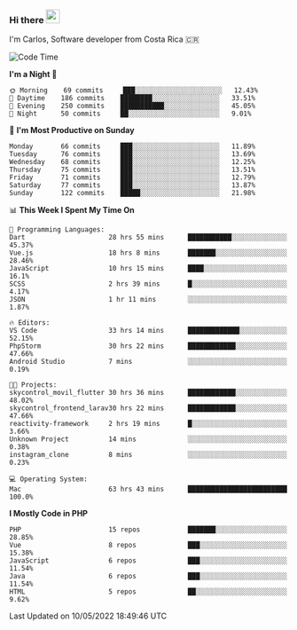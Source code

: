 ### Hi there <img src="https://media.giphy.com/media/hvRJCLFzcasrR4ia7z/giphy.gif" width="25px">

I'm Carlos, Software developer from Costa Rica 🇨🇷

<!--START_SECTION:waka-->
![Code Time](http://img.shields.io/badge/Code%20Time-0-blue)

**I'm a Night 🦉** 

```text
🌞 Morning    69 commits     ███░░░░░░░░░░░░░░░░░░░░░░   12.43% 
🌆 Daytime    186 commits    ████████░░░░░░░░░░░░░░░░░   33.51% 
🌃 Evening    250 commits    ███████████░░░░░░░░░░░░░░   45.05% 
🌙 Night      50 commits     ██░░░░░░░░░░░░░░░░░░░░░░░   9.01%

```
📅 **I'm Most Productive on Sunday** 

```text
Monday       66 commits     ███░░░░░░░░░░░░░░░░░░░░░░   11.89% 
Tuesday      76 commits     ███░░░░░░░░░░░░░░░░░░░░░░   13.69% 
Wednesday    68 commits     ███░░░░░░░░░░░░░░░░░░░░░░   12.25% 
Thursday     75 commits     ███░░░░░░░░░░░░░░░░░░░░░░   13.51% 
Friday       71 commits     ███░░░░░░░░░░░░░░░░░░░░░░   12.79% 
Saturday     77 commits     ███░░░░░░░░░░░░░░░░░░░░░░   13.87% 
Sunday       122 commits    █████░░░░░░░░░░░░░░░░░░░░   21.98%

```


📊 **This Week I Spent My Time On** 

```text
💬 Programming Languages: 
Dart                     28 hrs 55 mins      ███████████░░░░░░░░░░░░░░   45.37% 
Vue.js                   18 hrs 8 mins       ███████░░░░░░░░░░░░░░░░░░   28.46% 
JavaScript               10 hrs 15 mins      ████░░░░░░░░░░░░░░░░░░░░░   16.1% 
SCSS                     2 hrs 39 mins       █░░░░░░░░░░░░░░░░░░░░░░░░   4.17% 
JSON                     1 hr 11 mins        ░░░░░░░░░░░░░░░░░░░░░░░░░   1.87%

🔥 Editors: 
VS Code                  33 hrs 14 mins      █████████████░░░░░░░░░░░░   52.15% 
PhpStorm                 30 hrs 22 mins      ████████████░░░░░░░░░░░░░   47.66% 
Android Studio           7 mins              ░░░░░░░░░░░░░░░░░░░░░░░░░   0.19%

🐱‍💻 Projects: 
skycontrol_movil_flutter 30 hrs 36 mins      ████████████░░░░░░░░░░░░░   48.02% 
skycontrol_frontend_larav30 hrs 22 mins      ████████████░░░░░░░░░░░░░   47.66% 
reactivity-framework     2 hrs 19 mins       █░░░░░░░░░░░░░░░░░░░░░░░░   3.66% 
Unknown Project          14 mins             ░░░░░░░░░░░░░░░░░░░░░░░░░   0.38% 
instagram_clone          8 mins              ░░░░░░░░░░░░░░░░░░░░░░░░░   0.23%

💻 Operating System: 
Mac                      63 hrs 43 mins      █████████████████████████   100.0%

```

**I Mostly Code in PHP** 

```text
PHP                      15 repos            ███████░░░░░░░░░░░░░░░░░░   28.85% 
Vue                      8 repos             ███░░░░░░░░░░░░░░░░░░░░░░   15.38% 
JavaScript               6 repos             ███░░░░░░░░░░░░░░░░░░░░░░   11.54% 
Java                     6 repos             ███░░░░░░░░░░░░░░░░░░░░░░   11.54% 
HTML                     5 repos             ██░░░░░░░░░░░░░░░░░░░░░░░   9.62%

```



 Last Updated on 10/05/2022 18:49:46 UTC
<!--END_SECTION:waka-->
